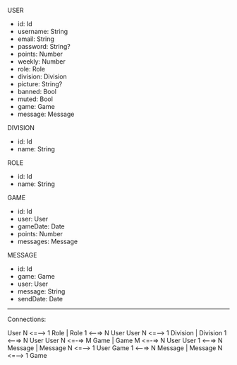 USER
-   id:         Id
-   username:   String
-   email:      String
-   password:   String?
-   points:     Number
-   weekly:     Number
-   role:       Role
-   division:   Division
-   picture:    String?
-   banned:     Bool
-   muted:      Bool
-   game:       Game
-   message:    Message

DIVISION
-   id:         Id
-   name:       String

ROLE
-   id:         Id
-   name:       String

GAME
-   id:         Id
-   user:       User
-   gameDate:   Date
-   points:     Number
-   messages:   Message

MESSAGE
-   id:         Id
-   game:       Game
-   user:       User
-   message:    String
-   sendDate:   Date

-------------------------------------------------

Connections:

User N <=--> 1 Role | Role 1 <--=> N User
User N <=--> 1 Division | Division 1 <--=> N User
User N <=-=> M Game | Game M <=-=> N User
User 1 <--=> N Message | Message N <=--> 1 User
Game 1 <--=> N Message | Message N <=--> 1 Game